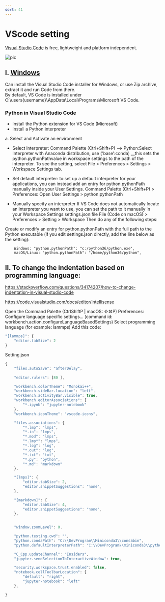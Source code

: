 ```yaml
---
sort: 41
---
```


# VScode setting

[Visual Studio Code](https://code.visualstudio.com/) is free, lightweight and platform independent.
 
![pic](https://upload.wikimedia.org/wikipedia/commons/thumb/9/9a/Visual_Studio_Code_1.35_icon.svg/113px-Visual_Studio_Code_1.35_icon.svg.png)


## I. [Windows](https://code.visualstudio.com/docs/setup/windows)

Can install the Visual Studio Code installer for Windows, or use Zip archive, extract it and run Code from there. <br>
By default, VS Code is installed under C:\users\{username}\AppData\Local\Programs\Microsoft VS Code.

### Python in Visual Studio Code
* Install the Python extension for VS Code (Microsoft)
* Install a Python interpreter

a. Select and Activate an environment
* Select Interpreter: Command Palette (Ctrl+Shift+P) --> Python:Select Interpreter
with Anaconda distribution, use ('base':conda)
__this sets the python.pythonPathvalue in workspace settings to the path of the interpreter. To see the setting, select File > Preferences > Settings > Workspace Settings tab.

* Set default interpreter: to set up a default interpreter for your applications, you can instead add an entry for python.pythonPath manually inside your User Settings.
Command Palette (Ctrl+Shift+P) > Preferences: Open User Settings > python.pythonPath

* Manually specify an interpreter
If VS Code does not automatically locate an interpreter you want to use, you can set the path to it manually in your Workspace Settings settings.json file
File (Code on macOS) > Preferences > Setting > Workspace
Then do any of the following steps:

Create or modify an entry for python.pythonPath with the full path to the Python executable (if you edit settings.json directly, add the line below as the setting):

        Windows: "python.pythonPath": "c:/python36/python.exe",
        macOS/Linux: "python.pythonPath": "/home/python36/python",



## II. To change the indentation based on programming language:

https://stackoverflow.com/questions/34174207/how-to-change-indentation-in-visual-studio-code

https://code.visualstudio.com/docs/editor/intellisense

Open the Command Palette (CtrlShiftP | macOS: ⇧⌘P)
Preferences: Configure language specific settings... (command id: workbench.action.configureLanguageBasedSettings)
Select programming language (for example: lammps)
Add this code:

```js
"[lammps]": {
    "editor.tabSize": 2
}
```


Setting.json
```js
{
    "files.autoSave": "afterDelay",
    
    "editor.rulers": [80 ],

    "workbench.colorTheme": "Monokai++",
    "workbench.sideBar.location": "left",
    "workbench.activityBar.visible": true,
    "workbench.editorAssociations": {
        "*.ipynb": "jupyter-notebook"
    },
    "workbench.iconTheme": "vscode-icons",

    "files.associations": {
        "*.lmp": "lmps",
        "*.in": "lmps",
        "*.mod": "lmps",
        "*.lmp*": "lmps",
        "*.log": "log",
        "*.out": "log",
        "*.txt": "txt",
        "*.py": "python",
        "*.md": "markdown"
    },

    "[lmps]": {
        "editor.tabSize": 2,
        "editor.snippetSuggestions": "none",
    },

    "[markdown]": {
        "editor.tabSize": 4,
        "editor.snippetSuggestions": "none",
    },
   

    "window.zoomLevel": 0,

    "python.testing.cwd": "",
    "python.condaPath": "C:\\DevProgram\\Miniconda3\\condabin",
    "python.defaultInterpreterPath": "C:\\DevProgram\\miniconda3\\python.exe",

    "C_Cpp.updateChannel": "Insiders",
    "jupyter.sendSelectionToInteractiveWindow": true,

    "security.workspace.trust.enabled": false,
    "notebook.cellToolbarLocation": {
        "default": "right",
        "jupyter-notebook": "left"
    },

}
```
